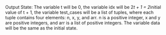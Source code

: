 Output State: The variable t will be 0, the variable idx will be 2*t + 1 = 2*initial value of t + 1, the variable test_cases will be a list of tuples, where each tuple contains four elements: n, x, y, and arr. n is a positive integer, x and y are positive integers, and arr is a list of positive integers. The variable data will be the same as the initial state.
